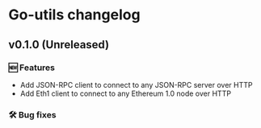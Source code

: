# Go-utils changelog

## v0.1.0 (Unreleased)

### 🆕 Features

- Add JSON-RPC client to connect to any JSON-RPC server over HTTP
- Add Eth1 client to connect to any Ethereum 1.0 node over HTTP

### 🛠 Bug fixes